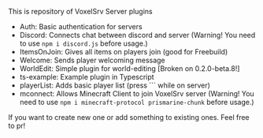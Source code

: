 This is repository of VoxelSrv Server plugins

- Auth: Basic authentication for servers
- Discord: Connects chat between discord and server (Warning! You need to use `npm i discord.js` before usage.)
- ItemsOnJoin: Gives all items on players join (good for Freebuild)
- Welcome: Sends player welcoming message
- WorldEdit: Simple plugin for world-editing [Broken on 0.2.0-beta.8!]
- ts-example: Example plugin in Typescript
- playerList: Adds basic player list (press `\`` while on server)
- mconnect: Allows Minecraft Client to join VoxelSrv server (Warning! You need to use `npm i minecraft-protocol prismarine-chunk` before usage.)

If you want to create new one or add something to existing ones. Feel free to pr!
